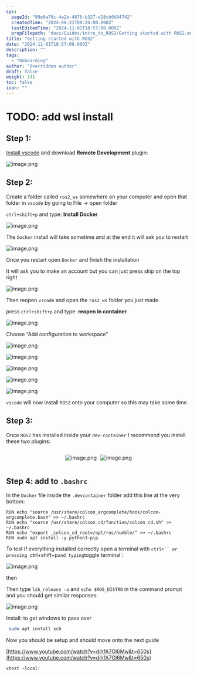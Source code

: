 ```yaml
---
sys:
  pageId: "89e0a78c-4e2b-4070-b327-d28cb0694742"
  createdTime: "2024-08-21T00:24:00.000Z"
  lastEditedTime: "2024-11-01T18:57:00.000Z"
  propFilepath: "docs/Guides/intro_to_ROS2/Getting started with ROS2.md"
title: "Getting started with ROS2"
date: "2024-11-01T18:57:00.000Z"
description: ""
tags:
  - "Onboarding"
author: "Overridden author"
draft: false
weight: 141
toc: false
icon: ""
---
```


# TODO: add wsl install

## Step 1:

[Install vscode](https://code.visualstudio.com/download) and download **Remote Development** plugin:

![image.png](https://prod-files-secure.s3.us-west-2.amazonaws.com/d518164a-d88e-44d1-a4ee-3adb3bd8bce0/efb52993-1881-4a40-b95e-6f020334f022/image.png?X-Amz-Algorithm=AWS4-HMAC-SHA256&X-Amz-Content-Sha256=UNSIGNED-PAYLOAD&X-Amz-Credential=ASIAZI2LB466T2CIZAUM%2F20250325%2Fus-west-2%2Fs3%2Faws4_request&X-Amz-Date=20250325T070854Z&X-Amz-Expires=3600&X-Amz-Security-Token=IQoJb3JpZ2luX2VjEKb%2F%2F%2F%2F%2F%2F%2F%2F%2F%2FwEaCXVzLXdlc3QtMiJHMEUCIH2EFu3mdy93xuv1B5TrsCm23iX5UzcfobzujpY6SJFeAiEA%2FmKH3ZED2aVTcWLk94K17mIK4kWD6H%2F8KrKTxozLTw8qiAQI%2F%2F%2F%2F%2F%2F%2F%2F%2F%2F%2F%2FARAAGgw2Mzc0MjMxODM4MDUiDLnvuswnoikXlghojyrcA9JTIG%2BZaHRHG0fv0k79Z1Urq134CLWob9kPM9mO5TmGN67iUPB%2BkfjQVpm9EWA0Ub%2B9%2FiVrHQCbntPO0b5MYiLCnVL74ND1FH2JvYNpZmA2PSxpI7d7w%2FzV8C%2F%2BzHOOtP44%2FqW8DGF0yh0JCT6%2BhYYDXFdsvCmJBYCSMI3uuVy%2BQHWOckVQblPhJsLflC3sooy7ouYa1l1YTPt1feyrBkgmuEkpj4iyFkGgLuT%2BKtx10pyGcNKej7%2BV0e0vJ9goU69Wo9Q48LSTF1Yrmure2EmFyKwg7ia6e4%2F8mKVGeJNGXOMTb6r0gaJzaXwxQaRxxuFUZmcEWTiqMA8%2BThxeHXZqHXErQVfA%2F0RfA%2FGcLcn3sEtXgPE7PG6%2BwcZLnK8yKqJFJ4AlYbAQUQwwcTLaHdtv1mfpYYOrF9Jv4f9CCFEERPKto%2FWcs421ZlNTfY6ryclVdw7CUK2Exz3QbUftbawTIjTlIggblM1wjgZDAfPy89lPwV9VTIzX%2FaEJtMjFL3OdRR2DTzt9jVCudzcu5ae1NaoGxiSsKFtOi%2BgFXP8pKZkBj8HekygTCeaeYs%2Fy664VYt5ubWy59iGPLRm3BGSP9FNeddI0ELBtn5roPwj5MCw%2FM19FtPDtcZ1qMMWOib8GOqUBzZULl5rIvDxgTPI9WatwICZq7DEGL0qUIN81qMk4%2FCuGoqrYp5UOoIL%2B6zHhX5xlMdvWr7SWqFG8eF8zijKL84vpThjr1We%2BC9qqPDYXieN%2BMEnt%2BO7dVCmrrxkw9Pbo36M1glWlN2p49RO%2BprwA%2F7NihjkCSBbEllD8MGQPHkWehK%2FVp7whdAbzrGL2QWyV8mqc3UxxjuROpc08oW453txReWOB&X-Amz-Signature=bb9160c10913dcbcab5aab0878e75a80a9681044bf20bfbff3d776975b9d640b&X-Amz-SignedHeaders=host&x-id=GetObject)

## Step 2:

Create a folder called `ros2_ws` somewhere on your computer and open that folder in `vscode` by going to File → open folder 

`ctrl+shift+p` and type: **Install Docker**

![image.png](https://prod-files-secure.s3.us-west-2.amazonaws.com/d518164a-d88e-44d1-a4ee-3adb3bd8bce0/2269dc0e-1cd5-47ff-bceb-c04ad9b2eab0/image.png?X-Amz-Algorithm=AWS4-HMAC-SHA256&X-Amz-Content-Sha256=UNSIGNED-PAYLOAD&X-Amz-Credential=ASIAZI2LB466T2CIZAUM%2F20250325%2Fus-west-2%2Fs3%2Faws4_request&X-Amz-Date=20250325T070854Z&X-Amz-Expires=3600&X-Amz-Security-Token=IQoJb3JpZ2luX2VjEKb%2F%2F%2F%2F%2F%2F%2F%2F%2F%2FwEaCXVzLXdlc3QtMiJHMEUCIH2EFu3mdy93xuv1B5TrsCm23iX5UzcfobzujpY6SJFeAiEA%2FmKH3ZED2aVTcWLk94K17mIK4kWD6H%2F8KrKTxozLTw8qiAQI%2F%2F%2F%2F%2F%2F%2F%2F%2F%2F%2F%2FARAAGgw2Mzc0MjMxODM4MDUiDLnvuswnoikXlghojyrcA9JTIG%2BZaHRHG0fv0k79Z1Urq134CLWob9kPM9mO5TmGN67iUPB%2BkfjQVpm9EWA0Ub%2B9%2FiVrHQCbntPO0b5MYiLCnVL74ND1FH2JvYNpZmA2PSxpI7d7w%2FzV8C%2F%2BzHOOtP44%2FqW8DGF0yh0JCT6%2BhYYDXFdsvCmJBYCSMI3uuVy%2BQHWOckVQblPhJsLflC3sooy7ouYa1l1YTPt1feyrBkgmuEkpj4iyFkGgLuT%2BKtx10pyGcNKej7%2BV0e0vJ9goU69Wo9Q48LSTF1Yrmure2EmFyKwg7ia6e4%2F8mKVGeJNGXOMTb6r0gaJzaXwxQaRxxuFUZmcEWTiqMA8%2BThxeHXZqHXErQVfA%2F0RfA%2FGcLcn3sEtXgPE7PG6%2BwcZLnK8yKqJFJ4AlYbAQUQwwcTLaHdtv1mfpYYOrF9Jv4f9CCFEERPKto%2FWcs421ZlNTfY6ryclVdw7CUK2Exz3QbUftbawTIjTlIggblM1wjgZDAfPy89lPwV9VTIzX%2FaEJtMjFL3OdRR2DTzt9jVCudzcu5ae1NaoGxiSsKFtOi%2BgFXP8pKZkBj8HekygTCeaeYs%2Fy664VYt5ubWy59iGPLRm3BGSP9FNeddI0ELBtn5roPwj5MCw%2FM19FtPDtcZ1qMMWOib8GOqUBzZULl5rIvDxgTPI9WatwICZq7DEGL0qUIN81qMk4%2FCuGoqrYp5UOoIL%2B6zHhX5xlMdvWr7SWqFG8eF8zijKL84vpThjr1We%2BC9qqPDYXieN%2BMEnt%2BO7dVCmrrxkw9Pbo36M1glWlN2p49RO%2BprwA%2F7NihjkCSBbEllD8MGQPHkWehK%2FVp7whdAbzrGL2QWyV8mqc3UxxjuROpc08oW453txReWOB&X-Amz-Signature=636a549d29bc3a3d506c3600a09c450e3a15f7c44d5acc1ff6e01852e885852f&X-Amz-SignedHeaders=host&x-id=GetObject)

The `Docker` install will take sometime and at the end it will ask you to restart

![image.png](https://prod-files-secure.s3.us-west-2.amazonaws.com/d518164a-d88e-44d1-a4ee-3adb3bd8bce0/ed233f78-be33-4b1f-b89c-9c346c0e961e/image.png?X-Amz-Algorithm=AWS4-HMAC-SHA256&X-Amz-Content-Sha256=UNSIGNED-PAYLOAD&X-Amz-Credential=ASIAZI2LB466T2CIZAUM%2F20250325%2Fus-west-2%2Fs3%2Faws4_request&X-Amz-Date=20250325T070854Z&X-Amz-Expires=3600&X-Amz-Security-Token=IQoJb3JpZ2luX2VjEKb%2F%2F%2F%2F%2F%2F%2F%2F%2F%2FwEaCXVzLXdlc3QtMiJHMEUCIH2EFu3mdy93xuv1B5TrsCm23iX5UzcfobzujpY6SJFeAiEA%2FmKH3ZED2aVTcWLk94K17mIK4kWD6H%2F8KrKTxozLTw8qiAQI%2F%2F%2F%2F%2F%2F%2F%2F%2F%2F%2F%2FARAAGgw2Mzc0MjMxODM4MDUiDLnvuswnoikXlghojyrcA9JTIG%2BZaHRHG0fv0k79Z1Urq134CLWob9kPM9mO5TmGN67iUPB%2BkfjQVpm9EWA0Ub%2B9%2FiVrHQCbntPO0b5MYiLCnVL74ND1FH2JvYNpZmA2PSxpI7d7w%2FzV8C%2F%2BzHOOtP44%2FqW8DGF0yh0JCT6%2BhYYDXFdsvCmJBYCSMI3uuVy%2BQHWOckVQblPhJsLflC3sooy7ouYa1l1YTPt1feyrBkgmuEkpj4iyFkGgLuT%2BKtx10pyGcNKej7%2BV0e0vJ9goU69Wo9Q48LSTF1Yrmure2EmFyKwg7ia6e4%2F8mKVGeJNGXOMTb6r0gaJzaXwxQaRxxuFUZmcEWTiqMA8%2BThxeHXZqHXErQVfA%2F0RfA%2FGcLcn3sEtXgPE7PG6%2BwcZLnK8yKqJFJ4AlYbAQUQwwcTLaHdtv1mfpYYOrF9Jv4f9CCFEERPKto%2FWcs421ZlNTfY6ryclVdw7CUK2Exz3QbUftbawTIjTlIggblM1wjgZDAfPy89lPwV9VTIzX%2FaEJtMjFL3OdRR2DTzt9jVCudzcu5ae1NaoGxiSsKFtOi%2BgFXP8pKZkBj8HekygTCeaeYs%2Fy664VYt5ubWy59iGPLRm3BGSP9FNeddI0ELBtn5roPwj5MCw%2FM19FtPDtcZ1qMMWOib8GOqUBzZULl5rIvDxgTPI9WatwICZq7DEGL0qUIN81qMk4%2FCuGoqrYp5UOoIL%2B6zHhX5xlMdvWr7SWqFG8eF8zijKL84vpThjr1We%2BC9qqPDYXieN%2BMEnt%2BO7dVCmrrxkw9Pbo36M1glWlN2p49RO%2BprwA%2F7NihjkCSBbEllD8MGQPHkWehK%2FVp7whdAbzrGL2QWyV8mqc3UxxjuROpc08oW453txReWOB&X-Amz-Signature=bd322a2854336d24597047dc86dc770fde728b6e89ddbad6c3ecd4bd789e7137&X-Amz-SignedHeaders=host&x-id=GetObject)

Once you restart open `Docker` and finish the installation

It will ask you to make an account but you can just press skip on the top right

![image.png](https://prod-files-secure.s3.us-west-2.amazonaws.com/d518164a-d88e-44d1-a4ee-3adb3bd8bce0/21010ad9-1659-4fd9-9f59-9932a09b2a3d/image.png?X-Amz-Algorithm=AWS4-HMAC-SHA256&X-Amz-Content-Sha256=UNSIGNED-PAYLOAD&X-Amz-Credential=ASIAZI2LB466T2CIZAUM%2F20250325%2Fus-west-2%2Fs3%2Faws4_request&X-Amz-Date=20250325T070854Z&X-Amz-Expires=3600&X-Amz-Security-Token=IQoJb3JpZ2luX2VjEKb%2F%2F%2F%2F%2F%2F%2F%2F%2F%2FwEaCXVzLXdlc3QtMiJHMEUCIH2EFu3mdy93xuv1B5TrsCm23iX5UzcfobzujpY6SJFeAiEA%2FmKH3ZED2aVTcWLk94K17mIK4kWD6H%2F8KrKTxozLTw8qiAQI%2F%2F%2F%2F%2F%2F%2F%2F%2F%2F%2F%2FARAAGgw2Mzc0MjMxODM4MDUiDLnvuswnoikXlghojyrcA9JTIG%2BZaHRHG0fv0k79Z1Urq134CLWob9kPM9mO5TmGN67iUPB%2BkfjQVpm9EWA0Ub%2B9%2FiVrHQCbntPO0b5MYiLCnVL74ND1FH2JvYNpZmA2PSxpI7d7w%2FzV8C%2F%2BzHOOtP44%2FqW8DGF0yh0JCT6%2BhYYDXFdsvCmJBYCSMI3uuVy%2BQHWOckVQblPhJsLflC3sooy7ouYa1l1YTPt1feyrBkgmuEkpj4iyFkGgLuT%2BKtx10pyGcNKej7%2BV0e0vJ9goU69Wo9Q48LSTF1Yrmure2EmFyKwg7ia6e4%2F8mKVGeJNGXOMTb6r0gaJzaXwxQaRxxuFUZmcEWTiqMA8%2BThxeHXZqHXErQVfA%2F0RfA%2FGcLcn3sEtXgPE7PG6%2BwcZLnK8yKqJFJ4AlYbAQUQwwcTLaHdtv1mfpYYOrF9Jv4f9CCFEERPKto%2FWcs421ZlNTfY6ryclVdw7CUK2Exz3QbUftbawTIjTlIggblM1wjgZDAfPy89lPwV9VTIzX%2FaEJtMjFL3OdRR2DTzt9jVCudzcu5ae1NaoGxiSsKFtOi%2BgFXP8pKZkBj8HekygTCeaeYs%2Fy664VYt5ubWy59iGPLRm3BGSP9FNeddI0ELBtn5roPwj5MCw%2FM19FtPDtcZ1qMMWOib8GOqUBzZULl5rIvDxgTPI9WatwICZq7DEGL0qUIN81qMk4%2FCuGoqrYp5UOoIL%2B6zHhX5xlMdvWr7SWqFG8eF8zijKL84vpThjr1We%2BC9qqPDYXieN%2BMEnt%2BO7dVCmrrxkw9Pbo36M1glWlN2p49RO%2BprwA%2F7NihjkCSBbEllD8MGQPHkWehK%2FVp7whdAbzrGL2QWyV8mqc3UxxjuROpc08oW453txReWOB&X-Amz-Signature=057578549d6026671d69ad321065eb28d1e7fface3480b977f640e04265ab64f&X-Amz-SignedHeaders=host&x-id=GetObject)

Then reopen `vscode` and open the `ros2_ws` folder you just made

press `ctrl+shift+p` and type: **reopen in container**

![image.png](https://prod-files-secure.s3.us-west-2.amazonaws.com/d518164a-d88e-44d1-a4ee-3adb3bd8bce0/4e93b8c2-41ad-488c-8095-c74205196118/image.png?X-Amz-Algorithm=AWS4-HMAC-SHA256&X-Amz-Content-Sha256=UNSIGNED-PAYLOAD&X-Amz-Credential=ASIAZI2LB466T2CIZAUM%2F20250325%2Fus-west-2%2Fs3%2Faws4_request&X-Amz-Date=20250325T070854Z&X-Amz-Expires=3600&X-Amz-Security-Token=IQoJb3JpZ2luX2VjEKb%2F%2F%2F%2F%2F%2F%2F%2F%2F%2FwEaCXVzLXdlc3QtMiJHMEUCIH2EFu3mdy93xuv1B5TrsCm23iX5UzcfobzujpY6SJFeAiEA%2FmKH3ZED2aVTcWLk94K17mIK4kWD6H%2F8KrKTxozLTw8qiAQI%2F%2F%2F%2F%2F%2F%2F%2F%2F%2F%2F%2FARAAGgw2Mzc0MjMxODM4MDUiDLnvuswnoikXlghojyrcA9JTIG%2BZaHRHG0fv0k79Z1Urq134CLWob9kPM9mO5TmGN67iUPB%2BkfjQVpm9EWA0Ub%2B9%2FiVrHQCbntPO0b5MYiLCnVL74ND1FH2JvYNpZmA2PSxpI7d7w%2FzV8C%2F%2BzHOOtP44%2FqW8DGF0yh0JCT6%2BhYYDXFdsvCmJBYCSMI3uuVy%2BQHWOckVQblPhJsLflC3sooy7ouYa1l1YTPt1feyrBkgmuEkpj4iyFkGgLuT%2BKtx10pyGcNKej7%2BV0e0vJ9goU69Wo9Q48LSTF1Yrmure2EmFyKwg7ia6e4%2F8mKVGeJNGXOMTb6r0gaJzaXwxQaRxxuFUZmcEWTiqMA8%2BThxeHXZqHXErQVfA%2F0RfA%2FGcLcn3sEtXgPE7PG6%2BwcZLnK8yKqJFJ4AlYbAQUQwwcTLaHdtv1mfpYYOrF9Jv4f9CCFEERPKto%2FWcs421ZlNTfY6ryclVdw7CUK2Exz3QbUftbawTIjTlIggblM1wjgZDAfPy89lPwV9VTIzX%2FaEJtMjFL3OdRR2DTzt9jVCudzcu5ae1NaoGxiSsKFtOi%2BgFXP8pKZkBj8HekygTCeaeYs%2Fy664VYt5ubWy59iGPLRm3BGSP9FNeddI0ELBtn5roPwj5MCw%2FM19FtPDtcZ1qMMWOib8GOqUBzZULl5rIvDxgTPI9WatwICZq7DEGL0qUIN81qMk4%2FCuGoqrYp5UOoIL%2B6zHhX5xlMdvWr7SWqFG8eF8zijKL84vpThjr1We%2BC9qqPDYXieN%2BMEnt%2BO7dVCmrrxkw9Pbo36M1glWlN2p49RO%2BprwA%2F7NihjkCSBbEllD8MGQPHkWehK%2FVp7whdAbzrGL2QWyV8mqc3UxxjuROpc08oW453txReWOB&X-Amz-Signature=fa5a96a484edb997f1bd93a34585fdfe09dc78f0ae3a878e5991b93337eaf89f&X-Amz-SignedHeaders=host&x-id=GetObject)

Choose “Add configuration to workspace”

![image.png](https://prod-files-secure.s3.us-west-2.amazonaws.com/d518164a-d88e-44d1-a4ee-3adb3bd8bce0/9560b282-5060-4989-ba37-97e7b2c22476/image.png?X-Amz-Algorithm=AWS4-HMAC-SHA256&X-Amz-Content-Sha256=UNSIGNED-PAYLOAD&X-Amz-Credential=ASIAZI2LB466T2CIZAUM%2F20250325%2Fus-west-2%2Fs3%2Faws4_request&X-Amz-Date=20250325T070854Z&X-Amz-Expires=3600&X-Amz-Security-Token=IQoJb3JpZ2luX2VjEKb%2F%2F%2F%2F%2F%2F%2F%2F%2F%2FwEaCXVzLXdlc3QtMiJHMEUCIH2EFu3mdy93xuv1B5TrsCm23iX5UzcfobzujpY6SJFeAiEA%2FmKH3ZED2aVTcWLk94K17mIK4kWD6H%2F8KrKTxozLTw8qiAQI%2F%2F%2F%2F%2F%2F%2F%2F%2F%2F%2F%2FARAAGgw2Mzc0MjMxODM4MDUiDLnvuswnoikXlghojyrcA9JTIG%2BZaHRHG0fv0k79Z1Urq134CLWob9kPM9mO5TmGN67iUPB%2BkfjQVpm9EWA0Ub%2B9%2FiVrHQCbntPO0b5MYiLCnVL74ND1FH2JvYNpZmA2PSxpI7d7w%2FzV8C%2F%2BzHOOtP44%2FqW8DGF0yh0JCT6%2BhYYDXFdsvCmJBYCSMI3uuVy%2BQHWOckVQblPhJsLflC3sooy7ouYa1l1YTPt1feyrBkgmuEkpj4iyFkGgLuT%2BKtx10pyGcNKej7%2BV0e0vJ9goU69Wo9Q48LSTF1Yrmure2EmFyKwg7ia6e4%2F8mKVGeJNGXOMTb6r0gaJzaXwxQaRxxuFUZmcEWTiqMA8%2BThxeHXZqHXErQVfA%2F0RfA%2FGcLcn3sEtXgPE7PG6%2BwcZLnK8yKqJFJ4AlYbAQUQwwcTLaHdtv1mfpYYOrF9Jv4f9CCFEERPKto%2FWcs421ZlNTfY6ryclVdw7CUK2Exz3QbUftbawTIjTlIggblM1wjgZDAfPy89lPwV9VTIzX%2FaEJtMjFL3OdRR2DTzt9jVCudzcu5ae1NaoGxiSsKFtOi%2BgFXP8pKZkBj8HekygTCeaeYs%2Fy664VYt5ubWy59iGPLRm3BGSP9FNeddI0ELBtn5roPwj5MCw%2FM19FtPDtcZ1qMMWOib8GOqUBzZULl5rIvDxgTPI9WatwICZq7DEGL0qUIN81qMk4%2FCuGoqrYp5UOoIL%2B6zHhX5xlMdvWr7SWqFG8eF8zijKL84vpThjr1We%2BC9qqPDYXieN%2BMEnt%2BO7dVCmrrxkw9Pbo36M1glWlN2p49RO%2BprwA%2F7NihjkCSBbEllD8MGQPHkWehK%2FVp7whdAbzrGL2QWyV8mqc3UxxjuROpc08oW453txReWOB&X-Amz-Signature=fa9db80ad0c836191b2539a2cac09b7a7077dabf98f97344b0ba8e7d3fe8ed12&X-Amz-SignedHeaders=host&x-id=GetObject)

![image.png](https://prod-files-secure.s3.us-west-2.amazonaws.com/d518164a-d88e-44d1-a4ee-3adb3bd8bce0/2ee63f81-886b-48e8-a553-dc6e5eac99e4/image.png?X-Amz-Algorithm=AWS4-HMAC-SHA256&X-Amz-Content-Sha256=UNSIGNED-PAYLOAD&X-Amz-Credential=ASIAZI2LB466T2CIZAUM%2F20250325%2Fus-west-2%2Fs3%2Faws4_request&X-Amz-Date=20250325T070854Z&X-Amz-Expires=3600&X-Amz-Security-Token=IQoJb3JpZ2luX2VjEKb%2F%2F%2F%2F%2F%2F%2F%2F%2F%2FwEaCXVzLXdlc3QtMiJHMEUCIH2EFu3mdy93xuv1B5TrsCm23iX5UzcfobzujpY6SJFeAiEA%2FmKH3ZED2aVTcWLk94K17mIK4kWD6H%2F8KrKTxozLTw8qiAQI%2F%2F%2F%2F%2F%2F%2F%2F%2F%2F%2F%2FARAAGgw2Mzc0MjMxODM4MDUiDLnvuswnoikXlghojyrcA9JTIG%2BZaHRHG0fv0k79Z1Urq134CLWob9kPM9mO5TmGN67iUPB%2BkfjQVpm9EWA0Ub%2B9%2FiVrHQCbntPO0b5MYiLCnVL74ND1FH2JvYNpZmA2PSxpI7d7w%2FzV8C%2F%2BzHOOtP44%2FqW8DGF0yh0JCT6%2BhYYDXFdsvCmJBYCSMI3uuVy%2BQHWOckVQblPhJsLflC3sooy7ouYa1l1YTPt1feyrBkgmuEkpj4iyFkGgLuT%2BKtx10pyGcNKej7%2BV0e0vJ9goU69Wo9Q48LSTF1Yrmure2EmFyKwg7ia6e4%2F8mKVGeJNGXOMTb6r0gaJzaXwxQaRxxuFUZmcEWTiqMA8%2BThxeHXZqHXErQVfA%2F0RfA%2FGcLcn3sEtXgPE7PG6%2BwcZLnK8yKqJFJ4AlYbAQUQwwcTLaHdtv1mfpYYOrF9Jv4f9CCFEERPKto%2FWcs421ZlNTfY6ryclVdw7CUK2Exz3QbUftbawTIjTlIggblM1wjgZDAfPy89lPwV9VTIzX%2FaEJtMjFL3OdRR2DTzt9jVCudzcu5ae1NaoGxiSsKFtOi%2BgFXP8pKZkBj8HekygTCeaeYs%2Fy664VYt5ubWy59iGPLRm3BGSP9FNeddI0ELBtn5roPwj5MCw%2FM19FtPDtcZ1qMMWOib8GOqUBzZULl5rIvDxgTPI9WatwICZq7DEGL0qUIN81qMk4%2FCuGoqrYp5UOoIL%2B6zHhX5xlMdvWr7SWqFG8eF8zijKL84vpThjr1We%2BC9qqPDYXieN%2BMEnt%2BO7dVCmrrxkw9Pbo36M1glWlN2p49RO%2BprwA%2F7NihjkCSBbEllD8MGQPHkWehK%2FVp7whdAbzrGL2QWyV8mqc3UxxjuROpc08oW453txReWOB&X-Amz-Signature=b8f9dd54bb5ac014166e68683189cd3d31df3fb42edd27c2a4a3d2dad1bdd805&X-Amz-SignedHeaders=host&x-id=GetObject)

![image.png](https://prod-files-secure.s3.us-west-2.amazonaws.com/d518164a-d88e-44d1-a4ee-3adb3bd8bce0/ae1580b2-b048-407e-aed9-b584224a7a04/image.png?X-Amz-Algorithm=AWS4-HMAC-SHA256&X-Amz-Content-Sha256=UNSIGNED-PAYLOAD&X-Amz-Credential=ASIAZI2LB466T2CIZAUM%2F20250325%2Fus-west-2%2Fs3%2Faws4_request&X-Amz-Date=20250325T070854Z&X-Amz-Expires=3600&X-Amz-Security-Token=IQoJb3JpZ2luX2VjEKb%2F%2F%2F%2F%2F%2F%2F%2F%2F%2FwEaCXVzLXdlc3QtMiJHMEUCIH2EFu3mdy93xuv1B5TrsCm23iX5UzcfobzujpY6SJFeAiEA%2FmKH3ZED2aVTcWLk94K17mIK4kWD6H%2F8KrKTxozLTw8qiAQI%2F%2F%2F%2F%2F%2F%2F%2F%2F%2F%2F%2FARAAGgw2Mzc0MjMxODM4MDUiDLnvuswnoikXlghojyrcA9JTIG%2BZaHRHG0fv0k79Z1Urq134CLWob9kPM9mO5TmGN67iUPB%2BkfjQVpm9EWA0Ub%2B9%2FiVrHQCbntPO0b5MYiLCnVL74ND1FH2JvYNpZmA2PSxpI7d7w%2FzV8C%2F%2BzHOOtP44%2FqW8DGF0yh0JCT6%2BhYYDXFdsvCmJBYCSMI3uuVy%2BQHWOckVQblPhJsLflC3sooy7ouYa1l1YTPt1feyrBkgmuEkpj4iyFkGgLuT%2BKtx10pyGcNKej7%2BV0e0vJ9goU69Wo9Q48LSTF1Yrmure2EmFyKwg7ia6e4%2F8mKVGeJNGXOMTb6r0gaJzaXwxQaRxxuFUZmcEWTiqMA8%2BThxeHXZqHXErQVfA%2F0RfA%2FGcLcn3sEtXgPE7PG6%2BwcZLnK8yKqJFJ4AlYbAQUQwwcTLaHdtv1mfpYYOrF9Jv4f9CCFEERPKto%2FWcs421ZlNTfY6ryclVdw7CUK2Exz3QbUftbawTIjTlIggblM1wjgZDAfPy89lPwV9VTIzX%2FaEJtMjFL3OdRR2DTzt9jVCudzcu5ae1NaoGxiSsKFtOi%2BgFXP8pKZkBj8HekygTCeaeYs%2Fy664VYt5ubWy59iGPLRm3BGSP9FNeddI0ELBtn5roPwj5MCw%2FM19FtPDtcZ1qMMWOib8GOqUBzZULl5rIvDxgTPI9WatwICZq7DEGL0qUIN81qMk4%2FCuGoqrYp5UOoIL%2B6zHhX5xlMdvWr7SWqFG8eF8zijKL84vpThjr1We%2BC9qqPDYXieN%2BMEnt%2BO7dVCmrrxkw9Pbo36M1glWlN2p49RO%2BprwA%2F7NihjkCSBbEllD8MGQPHkWehK%2FVp7whdAbzrGL2QWyV8mqc3UxxjuROpc08oW453txReWOB&X-Amz-Signature=30078ae18f2137947f76df214505588d0af354a37881fd1f1796abcc5b4e9550&X-Amz-SignedHeaders=host&x-id=GetObject)

![image.png](https://prod-files-secure.s3.us-west-2.amazonaws.com/d518164a-d88e-44d1-a4ee-3adb3bd8bce0/53255b28-f75e-430f-b9e3-c0ac8577e42b/image.png?X-Amz-Algorithm=AWS4-HMAC-SHA256&X-Amz-Content-Sha256=UNSIGNED-PAYLOAD&X-Amz-Credential=ASIAZI2LB466T2CIZAUM%2F20250325%2Fus-west-2%2Fs3%2Faws4_request&X-Amz-Date=20250325T070854Z&X-Amz-Expires=3600&X-Amz-Security-Token=IQoJb3JpZ2luX2VjEKb%2F%2F%2F%2F%2F%2F%2F%2F%2F%2FwEaCXVzLXdlc3QtMiJHMEUCIH2EFu3mdy93xuv1B5TrsCm23iX5UzcfobzujpY6SJFeAiEA%2FmKH3ZED2aVTcWLk94K17mIK4kWD6H%2F8KrKTxozLTw8qiAQI%2F%2F%2F%2F%2F%2F%2F%2F%2F%2F%2F%2FARAAGgw2Mzc0MjMxODM4MDUiDLnvuswnoikXlghojyrcA9JTIG%2BZaHRHG0fv0k79Z1Urq134CLWob9kPM9mO5TmGN67iUPB%2BkfjQVpm9EWA0Ub%2B9%2FiVrHQCbntPO0b5MYiLCnVL74ND1FH2JvYNpZmA2PSxpI7d7w%2FzV8C%2F%2BzHOOtP44%2FqW8DGF0yh0JCT6%2BhYYDXFdsvCmJBYCSMI3uuVy%2BQHWOckVQblPhJsLflC3sooy7ouYa1l1YTPt1feyrBkgmuEkpj4iyFkGgLuT%2BKtx10pyGcNKej7%2BV0e0vJ9goU69Wo9Q48LSTF1Yrmure2EmFyKwg7ia6e4%2F8mKVGeJNGXOMTb6r0gaJzaXwxQaRxxuFUZmcEWTiqMA8%2BThxeHXZqHXErQVfA%2F0RfA%2FGcLcn3sEtXgPE7PG6%2BwcZLnK8yKqJFJ4AlYbAQUQwwcTLaHdtv1mfpYYOrF9Jv4f9CCFEERPKto%2FWcs421ZlNTfY6ryclVdw7CUK2Exz3QbUftbawTIjTlIggblM1wjgZDAfPy89lPwV9VTIzX%2FaEJtMjFL3OdRR2DTzt9jVCudzcu5ae1NaoGxiSsKFtOi%2BgFXP8pKZkBj8HekygTCeaeYs%2Fy664VYt5ubWy59iGPLRm3BGSP9FNeddI0ELBtn5roPwj5MCw%2FM19FtPDtcZ1qMMWOib8GOqUBzZULl5rIvDxgTPI9WatwICZq7DEGL0qUIN81qMk4%2FCuGoqrYp5UOoIL%2B6zHhX5xlMdvWr7SWqFG8eF8zijKL84vpThjr1We%2BC9qqPDYXieN%2BMEnt%2BO7dVCmrrxkw9Pbo36M1glWlN2p49RO%2BprwA%2F7NihjkCSBbEllD8MGQPHkWehK%2FVp7whdAbzrGL2QWyV8mqc3UxxjuROpc08oW453txReWOB&X-Amz-Signature=a21277b04f38f6a60731986073eacfe62d58b2d431bd98772d6c1f301c33ba09&X-Amz-SignedHeaders=host&x-id=GetObject)

![image.png](https://prod-files-secure.s3.us-west-2.amazonaws.com/d518164a-d88e-44d1-a4ee-3adb3bd8bce0/7c562767-5af9-4ffb-97d1-327bcdf4ee00/image.png?X-Amz-Algorithm=AWS4-HMAC-SHA256&X-Amz-Content-Sha256=UNSIGNED-PAYLOAD&X-Amz-Credential=ASIAZI2LB466T2CIZAUM%2F20250325%2Fus-west-2%2Fs3%2Faws4_request&X-Amz-Date=20250325T070854Z&X-Amz-Expires=3600&X-Amz-Security-Token=IQoJb3JpZ2luX2VjEKb%2F%2F%2F%2F%2F%2F%2F%2F%2F%2FwEaCXVzLXdlc3QtMiJHMEUCIH2EFu3mdy93xuv1B5TrsCm23iX5UzcfobzujpY6SJFeAiEA%2FmKH3ZED2aVTcWLk94K17mIK4kWD6H%2F8KrKTxozLTw8qiAQI%2F%2F%2F%2F%2F%2F%2F%2F%2F%2F%2F%2FARAAGgw2Mzc0MjMxODM4MDUiDLnvuswnoikXlghojyrcA9JTIG%2BZaHRHG0fv0k79Z1Urq134CLWob9kPM9mO5TmGN67iUPB%2BkfjQVpm9EWA0Ub%2B9%2FiVrHQCbntPO0b5MYiLCnVL74ND1FH2JvYNpZmA2PSxpI7d7w%2FzV8C%2F%2BzHOOtP44%2FqW8DGF0yh0JCT6%2BhYYDXFdsvCmJBYCSMI3uuVy%2BQHWOckVQblPhJsLflC3sooy7ouYa1l1YTPt1feyrBkgmuEkpj4iyFkGgLuT%2BKtx10pyGcNKej7%2BV0e0vJ9goU69Wo9Q48LSTF1Yrmure2EmFyKwg7ia6e4%2F8mKVGeJNGXOMTb6r0gaJzaXwxQaRxxuFUZmcEWTiqMA8%2BThxeHXZqHXErQVfA%2F0RfA%2FGcLcn3sEtXgPE7PG6%2BwcZLnK8yKqJFJ4AlYbAQUQwwcTLaHdtv1mfpYYOrF9Jv4f9CCFEERPKto%2FWcs421ZlNTfY6ryclVdw7CUK2Exz3QbUftbawTIjTlIggblM1wjgZDAfPy89lPwV9VTIzX%2FaEJtMjFL3OdRR2DTzt9jVCudzcu5ae1NaoGxiSsKFtOi%2BgFXP8pKZkBj8HekygTCeaeYs%2Fy664VYt5ubWy59iGPLRm3BGSP9FNeddI0ELBtn5roPwj5MCw%2FM19FtPDtcZ1qMMWOib8GOqUBzZULl5rIvDxgTPI9WatwICZq7DEGL0qUIN81qMk4%2FCuGoqrYp5UOoIL%2B6zHhX5xlMdvWr7SWqFG8eF8zijKL84vpThjr1We%2BC9qqPDYXieN%2BMEnt%2BO7dVCmrrxkw9Pbo36M1glWlN2p49RO%2BprwA%2F7NihjkCSBbEllD8MGQPHkWehK%2FVp7whdAbzrGL2QWyV8mqc3UxxjuROpc08oW453txReWOB&X-Amz-Signature=c34513ea2e5c1f115171f903f2ed0e39341c15e03acb6b5efd43fb3060ecf423&X-Amz-SignedHeaders=host&x-id=GetObject)

`vscode` will now install `ROS2` onto your computer so this may take some time.

## Step 3:

Once `ROS2` has installed inside your `dev-container` I recommend you install these two plugins:

<div style="display: flex;flex-direction: row; column-gap:10px; max-width: 630px;justify-content: center;">
<div>

![image.png](https://prod-files-secure.s3.us-west-2.amazonaws.com/d518164a-d88e-44d1-a4ee-3adb3bd8bce0/3fc3d550-5a54-4ba1-ba6b-faa01cdb7369/image.png?X-Amz-Algorithm=AWS4-HMAC-SHA256&X-Amz-Content-Sha256=UNSIGNED-PAYLOAD&X-Amz-Credential=ASIAZI2LB466YWWTFJSS%2F20250325%2Fus-west-2%2Fs3%2Faws4_request&X-Amz-Date=20250325T070855Z&X-Amz-Expires=3600&X-Amz-Security-Token=IQoJb3JpZ2luX2VjEKb%2F%2F%2F%2F%2F%2F%2F%2F%2F%2FwEaCXVzLXdlc3QtMiJGMEQCIE8a3Xhay6xXzdCeqeFR8q9uC7faW1xxDwrv2mbf0JUsAiBET6i0joGc4Ls0OzyX54Ry464k58DggueDUuseBBf3wiqIBAj%2F%2F%2F%2F%2F%2F%2F%2F%2F%2F%2F8BEAAaDDYzNzQyMzE4MzgwNSIMXIgaI3buIEqZZJOJKtwD9MGsDo8dwt%2FrpJ00aQYd6%2BJkIlvlAHIhCG4Lo4eERgy0dqxKx3q9cs%2BAL6eMq4hKLrXsEOBhm13uH9qi%2B%2BwrgwbjqGmPYXJ0h3mqlPAXkt6C3%2BzHF%2BwHNmdcReWcK0b%2BWPPOcfiD448C8CvP9AfPOiKratnc9SEaMrslChYJQ6JzQCXvg6neILhB6ZQLbz0GrpIQUyOgAKis7QS%2FIpfDQLp2NNL2xRD5nQsLuTd8JPAEA%2F2uxc210kwivGn7MIvytOOxFfBYSSUAj4MkVYZxyW%2BQ6ClKhomY6XJl%2FSTlRDvFhkAazKsqzt%2FvGqKEr%2Fa4ENdWSDycB%2F9B5BBI%2ByXYGcwS6ycxpe6AA1ZdhpQJGHJgtXS7tUpkmbiTsB5JM%2F2SU3G76%2FOFymzgd9njgIePDiP4iOahpsZ67lZDZfWXGwTZ7%2F39CXtAIxpLxXxr1qyLBW4TStZN2iPyoMGxQ%2FsR1T6joqWem3evAorSCga8ADkt8zYKMrZOz9M3f5WxJq2GodjUKZ6f9TvEPuA85ie89dfwLqFVioZRCgGkEIkxvfGked9N0n9VZG%2BDXtklSMdP89GnryLoYS0Polw3Y0sAhQANtQ%2BfO2q3P5DuhoQ8ztbexvYMeRZMdY0VTsgwk46JvwY6pgHZTzJ63E022gtAK0R8iwYBxH3vn3lZu3fUWnOc7fTyI4yKHsSuIfp2C4uc8qxyBNltu8puKXWV5fH9OFdIOBmh25ItRMRWs9aZbLbPaps4EhgqhOkZDOcw3WcgG7ReQPJzNL8J8NFKx6lQ%2BmR%2FkPa4NLn7Ee840dbutFAR5S90czr6K9xEOP4MdFwMtTnESeu0rIK7suSN9N5y89e%2FEoEa0PuQ0dUo&X-Amz-Signature=a431c2f7434eeadbaae5c2357a0dd3c7ad7e2d4ba6ddba8234a8a0d0e2279c17&X-Amz-SignedHeaders=host&x-id=GetObject)

</div>
<div>

![image.png](https://prod-files-secure.s3.us-west-2.amazonaws.com/d518164a-d88e-44d1-a4ee-3adb3bd8bce0/d994cc66-13c2-4093-a5a3-f84cf4601a82/image.png?X-Amz-Algorithm=AWS4-HMAC-SHA256&X-Amz-Content-Sha256=UNSIGNED-PAYLOAD&X-Amz-Credential=ASIAZI2LB466V4VCVB7V%2F20250325%2Fus-west-2%2Fs3%2Faws4_request&X-Amz-Date=20250325T070855Z&X-Amz-Expires=3600&X-Amz-Security-Token=IQoJb3JpZ2luX2VjEKb%2F%2F%2F%2F%2F%2F%2F%2F%2F%2FwEaCXVzLXdlc3QtMiJIMEYCIQDsk37Qj39xBxmzyb2b8YCg02DeM8taezCXa%2Fn3tUbQJAIhAKiEEoUuuR9f50MmkdQbvXQO5hee6cbBme5zr8Nau0hSKogECP%2F%2F%2F%2F%2F%2F%2F%2F%2F%2F%2FwEQABoMNjM3NDIzMTgzODA1IgwSJ3InceEKt60Z2uUq3APnIrkTsc3ajcY0ozliKJedaNPgF8ajPxcmj6%2F8YASXygqCmkz%2FPcn5tAXqQc0MyD7%2B2%2BMB2qOpQUCDInftn9TLaDWQFem9X8yGDC%2FhDSXxva2uJiWH1kjz8lTwFv39qDEM5qMuH18XJkI7Fxy%2Fna3ErXOQcREFwQmtDXnk9wTuOK0WwTWxWQv%2BICIfXimUI3L6W5LICxgQgshH7hZuTugwfdmxW862sxWZJOTc8XfDlebXrwB%2Bq18U114nmYA%2F5g6EC4y7l%2BsMoeRXFvr89AqsGAsETnzYK%2F01NQ5%2F7Y6YrlTJ1n4PBEgs%2BF%2BvWFschgL90kLzO4Jks7xO4wqJp2LZHFX%2F45D%2Bb5zeFu2ALVU73%2BG4pIakoRZirdafxKiga%2FqDL9NJ303m5EhCan8ktv5j98%2F%2FE9hoEte3o5WnGpbSNum%2Fc%2FFxilMRAPzWRWYRE%2B3lOqLlh%2Bz1bhzh1hxUPeMztpmb%2BloirBzgHnJtFja2tJho44rUt1NkmRiOGk4YXzIUWTEZMcL6xbac852D7C4A73zOYf%2F1lPpsyN5KoKKaJcw6dywzDh2EBLKG3J%2BqOn1WZwHE%2BVgXJjcxVaPwHcKLMDaWnOy1XVMh%2F%2BbbhZ5ag%2FRSbdoeJpbbyb3n9TCOjom%2FBjqkAdSrV8btGM23fgV8C5%2BBriX3RJWDffaGr%2F3rlKitgp1bUEeskTkzrPXwRGS75NwMQWKeGJwAJmeHZNgho0OISToPPGEvIGJExV5zT5u4xjMP%2BTNxq%2B4guf9wzkLHgsrNkgQugoMAB0OpH6l7NZofH5O8Lb9r59%2FcMnvHFa7RleGy922wEXCkM%2FPotF567FIlr7E1hD5ediBMyF1HARd7IFHwRvFQ&X-Amz-Signature=4237aca29d8c8c8b09cfade21eddd926ee86f19592735dd648bbd02c68469036&X-Amz-SignedHeaders=host&x-id=GetObject)

</div>
</div>

## Step 4: add to `.bashrc`

In the `Docker` file inside the `.devcontainer` folder add this line at the very bottom: 

```docker
RUN echo "source /usr/share/colcon_argcomplete/hook/colcon-argcomplete.bash" >> ~/.bashrc
RUN echo "source /usr/share/colcon_cd/function/colcon_cd.sh" >> ~/.bashrc
RUN echo "export _colcon_cd_root=/opt/ros/humble/" >> ~/.bashrc
RUN sudo apt install -y python3-pip 
```

To test if everything installed correctly open a terminal with `ctrl+`` or pressing `ctrl+shift+p` and typing `toggle terminal`:

![image.png](https://prod-files-secure.s3.us-west-2.amazonaws.com/d518164a-d88e-44d1-a4ee-3adb3bd8bce0/6a4943d8-b04e-4c02-9a58-775f3384d1a5/image.png?X-Amz-Algorithm=AWS4-HMAC-SHA256&X-Amz-Content-Sha256=UNSIGNED-PAYLOAD&X-Amz-Credential=ASIAZI2LB466T2CIZAUM%2F20250325%2Fus-west-2%2Fs3%2Faws4_request&X-Amz-Date=20250325T070854Z&X-Amz-Expires=3600&X-Amz-Security-Token=IQoJb3JpZ2luX2VjEKb%2F%2F%2F%2F%2F%2F%2F%2F%2F%2FwEaCXVzLXdlc3QtMiJHMEUCIH2EFu3mdy93xuv1B5TrsCm23iX5UzcfobzujpY6SJFeAiEA%2FmKH3ZED2aVTcWLk94K17mIK4kWD6H%2F8KrKTxozLTw8qiAQI%2F%2F%2F%2F%2F%2F%2F%2F%2F%2F%2F%2FARAAGgw2Mzc0MjMxODM4MDUiDLnvuswnoikXlghojyrcA9JTIG%2BZaHRHG0fv0k79Z1Urq134CLWob9kPM9mO5TmGN67iUPB%2BkfjQVpm9EWA0Ub%2B9%2FiVrHQCbntPO0b5MYiLCnVL74ND1FH2JvYNpZmA2PSxpI7d7w%2FzV8C%2F%2BzHOOtP44%2FqW8DGF0yh0JCT6%2BhYYDXFdsvCmJBYCSMI3uuVy%2BQHWOckVQblPhJsLflC3sooy7ouYa1l1YTPt1feyrBkgmuEkpj4iyFkGgLuT%2BKtx10pyGcNKej7%2BV0e0vJ9goU69Wo9Q48LSTF1Yrmure2EmFyKwg7ia6e4%2F8mKVGeJNGXOMTb6r0gaJzaXwxQaRxxuFUZmcEWTiqMA8%2BThxeHXZqHXErQVfA%2F0RfA%2FGcLcn3sEtXgPE7PG6%2BwcZLnK8yKqJFJ4AlYbAQUQwwcTLaHdtv1mfpYYOrF9Jv4f9CCFEERPKto%2FWcs421ZlNTfY6ryclVdw7CUK2Exz3QbUftbawTIjTlIggblM1wjgZDAfPy89lPwV9VTIzX%2FaEJtMjFL3OdRR2DTzt9jVCudzcu5ae1NaoGxiSsKFtOi%2BgFXP8pKZkBj8HekygTCeaeYs%2Fy664VYt5ubWy59iGPLRm3BGSP9FNeddI0ELBtn5roPwj5MCw%2FM19FtPDtcZ1qMMWOib8GOqUBzZULl5rIvDxgTPI9WatwICZq7DEGL0qUIN81qMk4%2FCuGoqrYp5UOoIL%2B6zHhX5xlMdvWr7SWqFG8eF8zijKL84vpThjr1We%2BC9qqPDYXieN%2BMEnt%2BO7dVCmrrxkw9Pbo36M1glWlN2p49RO%2BprwA%2F7NihjkCSBbEllD8MGQPHkWehK%2FVp7whdAbzrGL2QWyV8mqc3UxxjuROpc08oW453txReWOB&X-Amz-Signature=9ef35f23a19882950fd558d4723418661e71c5beaa29a4d6302c91fd74078ecc&X-Amz-SignedHeaders=host&x-id=GetObject)

then 

Then type `lsb_release -a` and `echo $ROS_DISTRO` in the command prompt and you should get similar responses:

![image.png](https://prod-files-secure.s3.us-west-2.amazonaws.com/d518164a-d88e-44d1-a4ee-3adb3bd8bce0/3e635dec-a805-4e85-8b9e-d000e5b71a4e/image.png?X-Amz-Algorithm=AWS4-HMAC-SHA256&X-Amz-Content-Sha256=UNSIGNED-PAYLOAD&X-Amz-Credential=ASIAZI2LB466T2CIZAUM%2F20250325%2Fus-west-2%2Fs3%2Faws4_request&X-Amz-Date=20250325T070854Z&X-Amz-Expires=3600&X-Amz-Security-Token=IQoJb3JpZ2luX2VjEKb%2F%2F%2F%2F%2F%2F%2F%2F%2F%2FwEaCXVzLXdlc3QtMiJHMEUCIH2EFu3mdy93xuv1B5TrsCm23iX5UzcfobzujpY6SJFeAiEA%2FmKH3ZED2aVTcWLk94K17mIK4kWD6H%2F8KrKTxozLTw8qiAQI%2F%2F%2F%2F%2F%2F%2F%2F%2F%2F%2F%2FARAAGgw2Mzc0MjMxODM4MDUiDLnvuswnoikXlghojyrcA9JTIG%2BZaHRHG0fv0k79Z1Urq134CLWob9kPM9mO5TmGN67iUPB%2BkfjQVpm9EWA0Ub%2B9%2FiVrHQCbntPO0b5MYiLCnVL74ND1FH2JvYNpZmA2PSxpI7d7w%2FzV8C%2F%2BzHOOtP44%2FqW8DGF0yh0JCT6%2BhYYDXFdsvCmJBYCSMI3uuVy%2BQHWOckVQblPhJsLflC3sooy7ouYa1l1YTPt1feyrBkgmuEkpj4iyFkGgLuT%2BKtx10pyGcNKej7%2BV0e0vJ9goU69Wo9Q48LSTF1Yrmure2EmFyKwg7ia6e4%2F8mKVGeJNGXOMTb6r0gaJzaXwxQaRxxuFUZmcEWTiqMA8%2BThxeHXZqHXErQVfA%2F0RfA%2FGcLcn3sEtXgPE7PG6%2BwcZLnK8yKqJFJ4AlYbAQUQwwcTLaHdtv1mfpYYOrF9Jv4f9CCFEERPKto%2FWcs421ZlNTfY6ryclVdw7CUK2Exz3QbUftbawTIjTlIggblM1wjgZDAfPy89lPwV9VTIzX%2FaEJtMjFL3OdRR2DTzt9jVCudzcu5ae1NaoGxiSsKFtOi%2BgFXP8pKZkBj8HekygTCeaeYs%2Fy664VYt5ubWy59iGPLRm3BGSP9FNeddI0ELBtn5roPwj5MCw%2FM19FtPDtcZ1qMMWOib8GOqUBzZULl5rIvDxgTPI9WatwICZq7DEGL0qUIN81qMk4%2FCuGoqrYp5UOoIL%2B6zHhX5xlMdvWr7SWqFG8eF8zijKL84vpThjr1We%2BC9qqPDYXieN%2BMEnt%2BO7dVCmrrxkw9Pbo36M1glWlN2p49RO%2BprwA%2F7NihjkCSBbEllD8MGQPHkWehK%2FVp7whdAbzrGL2QWyV8mqc3UxxjuROpc08oW453txReWOB&X-Amz-Signature=44b9a9e01390750a315e485406c66cc2e978a0dd154a6615583a7bac8178cfee&X-Amz-SignedHeaders=host&x-id=GetObject)

Install:  to get windows to pass over

```bash
 sudo apt install xcb
```

Now you should be setup and should move onto the next guide 

[https://www.youtube.com/watch?v=dihfA7Ol6Mw&t=650s](https://www.youtube.com/watch?v=dihfA7Ol6Mw&t=650s)

```python
xhost +local:
```
